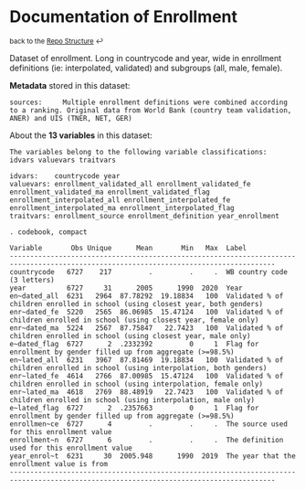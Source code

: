 
Documentation of Enrollment
=====================================================================

<sup>back to the [Repo Structure](https://github.com/worldbank/LearningPoverty/blob/master/00_documentation/002_repo_structure/Repo_Structure.md) :leftwards_arrow_with_hook:</sup>

Dataset of enrollment. Long in countrycode and year, wide in enrollment definitions (ie: interpolated, validated) and subgroups (all, male, female).

**Metadata** stored in this dataset:

~~~~
sources:     Multiple enrollment definitions were combined according to a ranking. Original data from World Bank (country team validation, ANER) and UIS (TNER, NET, GER)
~~~~


About the **13 variables** in this dataset:

~~~~
The variables belong to the following variable classifications:
idvars valuevars traitvars

idvars:    countrycode year
valuevars: enrollment_validated_all enrollment_validated_fe enrollment_validated_ma enrollment_validated_flag enrollment_interpolated_all enrollment_interpolated_fe enrollment_interpolated_ma enrollment_interpolated_flag
traitvars: enrollment_source enrollment_definition year_enrollment

. codebook, compact

Variable       Obs Unique      Mean       Min   Max  Label
---------------------------------------------------------------------------------------------------------------------------------------
countrycode   6727    217         .         .     .  WB country code (3 letters)
year          6727     31      2005      1990  2020  Year
en~dated_all  6231   2964  87.78292  19.18834   100  Validated % of children enrolled in school (using closest year, both genders)
enr~dated_fe  5220   2565  86.06985  15.47124   100  Validated % of children enrolled in school (using closest year, female only)
enr~dated_ma  5224   2567  87.75847   22.7423   100  Validated % of children enrolled in school (using closest year, male only)
e~dated_flag  6727      2  .2332392         0     1  Flag for enrollment by gender filled up from aggregate (>=98.5%)
en~lated_all  6231   3967  87.81469  19.18834   100  Validated % of children enrolled in school (using interpolation, both genders)
enr~lated_fe  4614   2766  87.00985  15.47124   100  Validated % of children enrolled in school (using interpolation, female only)
enr~lated_ma  4618   2769  88.48919   22.7423   100  Validated % of children enrolled in school (using interpolation, male only)
e~lated_flag  6727      2  .2357663         0     1  Flag for enrollment by gender filled up from aggregate (>=98.5%)
enrollmen~ce  6727      4         .         .     .  The source used for this enrollment value
enrollment~n  6727      6         .         .     .  The definition used for this enrollment value
year_enrol~t  6231     30  2005.948      1990  2019  The year that the enrollment value is from
---------------------------------------------------------------------------------------------------------------------------------------

~~~~
